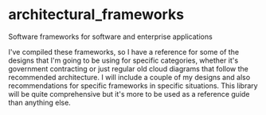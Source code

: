 # architectural_frameworks
Software frameworks for software and enterprise applications

I've compiled these frameworks, so I have a reference for some of the designs that I'm going to be using for specific categories, whether it's government contracting or just regular old cloud diagrams that follow the recommended architecture. I will include a couple of my designs and also recommendations for specific frameworks in specific situations. This library will be quite comprehensive but it's more to be used as a reference guide than anything else.
